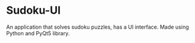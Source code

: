 # Sudoku-UI
An application that solves sudoku puzzles, has a UI interface. Made using Python and PyQt5 library.
